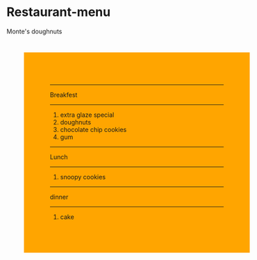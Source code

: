 # Restaurant-menu
<!DOCTYPE html>
<html lang="en-US">
  <th>
    Monte's doughnuts
  </th>
 <body>
  <div style="width:400; hieght:550; background-color: orange; padding:60; margin:40; border-width: thick; border-color:#222E50;">
    <hr>
    <p>Breakfest</p>
    <hr>
    <ol>
      <li>extra glaze special</li>
      <li>doughnuts</li>
      <li>chocolate chip cookies</li>
      <li>gum</li>
    </ol>
    <hr>
    <p>Lunch</p>
    <hr>
    <ol>
      <li>snoopy cookies</li>
    </ol>
    <hr>
    <p>dinner</p>
    <hr>
    <ol>
      <li>cake</li>
    </ol>
</div>
  </body>
</html>
